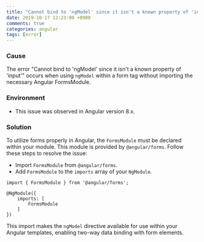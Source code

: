 ```yaml
---
title: "Cannot bind to 'ngModel' since it isn't a known property of 'input'"
date: 2019-10-17 12:23:00 +0900
comments: true
categories: angular
tags: [error]
---
```


### Cause

The error "Cannot bind to 'ngModel' since it isn't a known property of 'input'" occurs when using `ngModel` within a form tag without importing the necessary Angular FormsModule.

### Environment

- This issue was observed in Angular version 8.x.

### Solution

To utilize forms properly in Angular, the `FormsModule` must be declared within your module. This module is provided by `@angular/forms`.  Follow these steps to resolve the issue:

- Import `FormsModule` from `@angular/forms`.
- Add `FormsModule` to the `imports` array of your `NgModule`.

```tsx
import { FormsModule } from '@angular/forms';

@NgModule({
    imports: [
        FormsModule
    ]
})
```

This import makes the `ngModel` directive available for use within your Angular templates, enabling two-way data binding with form elements.